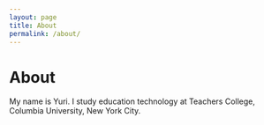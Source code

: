 ```yaml
---
layout: page
title: About
permalink: /about/
---
```


# About

My name is Yuri. I study education technology at Teachers College, Columbia University, New York City. 
